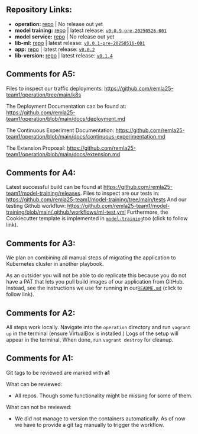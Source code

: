 ## Repository Links:
<!-- REPO LINKS START -->
- **operation:** [repo](https://github.com/remla25-team1/operation) | No release out yet
- **model training:** [repo](https://github.com/remla25-team1/model-training) | latest release: [`v0.0.9-pre-20250526-001`](https://github.com/remla25-team1/model-training/releases/latest)
- **model service:** [repo](https://github.com/remla25-team1/model-service) | No release out yet
- **lib-ml:** [repo](https://github.com/remla25-team1/lib-ml) | latest release: [`v0.0.1-pre-20250516-001`](https://github.com/remla25-team1/lib-ml/releases/latest)
- **app:** [repo](https://github.com/remla25-team1/app) | latest release: [`v0.0.2`](https://github.com/remla25-team1/app/releases/latest)
- **lib-version:** [repo](https://github.com/remla25-team1/lib-version) | latest release: [`v0.1.4`](https://github.com/remla25-team1/lib-version/releases/latest)
<!-- REPO LINKS END -->

## Comments for A5:

Files to inspect our traffic deployments: https://github.com/remla25-team1/operation/tree/main/k8s

The Deployment Documentation can be found at: https://github.com/remla25-team1/operation/blob/main/docs/deployment.md

The Continuous Experiment Documentation: https://github.com/remla25-team1/operation/blob/main/docs/continuous-experimentation.md

The Extension Proposal: https://github.com/remla25-team1/operation/blob/main/docs/extension.md


## Comments for A4:
Latest successful build can be found at https://github.com/remla25-team1/model-training/releases.
Files to inspect are our tests in: https://github.com/remla25-team1/model-training/tree/main/tests
And our testing Github workflow: https://github.com/remla25-team1/model-training/blob/main/.github/workflows/ml-test.yml
Furthermore, the Cookiecutter template is implemented in [```model-training```](https://github.com/remla25-team1/model-training)too (click to follow link).

## Comments for A3:
We plan on combining all manual steps of migrating the application to Kubernetes cluster in another playbook.

As an outsider you will not be able to do replicate this because you do not have a PAT that lets you pull build images of our application from GitHub. Instead, see the instructions we use for running in our[```README.md```](https://github.com/remla25-team1/operation/blob/main/README.md) (click to follow link).


## Comments for A2:

All steps work locally. Navigate into the ```operation``` directory and run ```vagrant up``` in the terminal (ensure VirtualBox is installed.) Logs of the setup will appear in the terminal. When done, run ```vagrant destroy``` for cleanup.

## Comments for A1:

Git tags to be reviewed are marked with __a1__

What can be reviewed:
- All repos. Though some functionality might be missing for some of them. 

What can not be reviewed:
- We did not manage to version the containers automatically. As of now we have to provide a git tag manually to trigger the workflow.